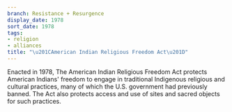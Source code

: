 ```yaml
---
branch: Resistance + Resurgence
display_date: 1978
sort_date: 1978
tags:
- religion
- alliances
title: "\u201CAmerican Indian Religious Freedom Act\u201D"
---
```


Enacted in 1978, The American Indian Religious Freedom Act protects American Indians' freedom to engage in traditional Indigenous religious and cultural practices, many of which the U.S. government had previously banned. The Act also protects access and use of sites and sacred objects for such practices.